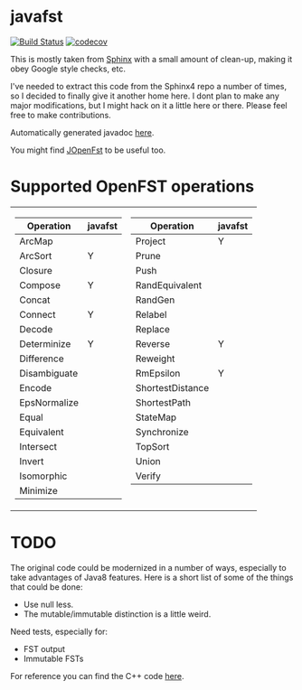 javafst
=======

[![Build Status](https://travis-ci.org/belambert/asr-tools.svg?branch=master)](https://travis-ci.org/belambert/asr-tools)
[![codecov](https://codecov.io/gh/belambert/javafst/branch/master/graph/badge.svg)](https://codecov.io/gh/belambert/javafst)

This is mostly taken from
[Sphinx](https://github.com/cmusphinx/sphinx4/tree/master/sphinx4-core/src/main/java/edu/cmu/sphinx/fst)
with a small amount of clean-up, making it obey Google style checks, etc.

I've needed to extract this code from the Sphinx4 repo a number of times, so I
decided to finally give it another home here. I dont plan to make any major
modifications, but I might hack on it a little here or there. Please feel free
to make contributions.

Automatically generated javadoc [here](https://belambert.github.io/javafst/).

You might find [JOpenFst](https://github.com/steveash/jopenfst) to be useful too.


Supported OpenFST operations
============================

<table border="0">
<tr><td valign=top>

| Operation | javafst |
| ----------|---------|
| ArcMap	|  |
| ArcSort	| Y |
| Closure	|  |
| Compose	| Y |
| Concat	|  |
| Connect	| Y |
| Decode	|  |
| Determinize	| Y |
| Difference	|  |
| Disambiguate	|  |
| Encode	|  |
| EpsNormalize	|  |
| Equal	|  |
| Equivalent	|  |
| Intersect	|  |
| Invert	|  |
| Isomorphic	|  |
| Minimize	|  |

</td><td valign=top>

| Operation | javafst |
| ----------|---------|
| Project	| Y |
| Prune	|  |
| Push	|  |
| RandEquivalent	|  |
| RandGen	|  |
| Relabel	|  |
| Replace	|  |
| Reverse	| Y |
| Reweight	|  |
| RmEpsilon	| Y |
| ShortestDistance	|  |
| ShortestPath	|  |
| StateMap	|  |
| Synchronize	|  |
| TopSort	|  |
| Union	|  |
| Verify	|  |

</td></tr> </table>


TODO
====

The original code could be modernized in a number of ways, especially to take
advantages of Java8 features.  Here is a short list of some of the things that
could be done:
- Use null less.
- The mutable/immutable distinction is a little weird.

Need tests, especially for:
- FST output
- Immutable FSTs

For reference you can find the C++ code [here](http://www.openfst.org/doxygen/fst/html).
